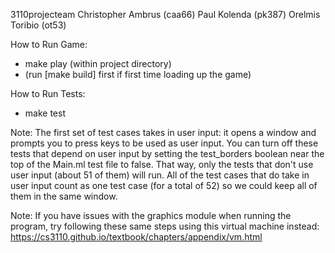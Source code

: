 3110projecteam 
Christopher Ambrus (caa66) Paul Kolenda (pk387) Orelmis Toribio (ot53)

How to Run Game:
- make play (within project directory)
- (run [make build] first if first time loading up the game)

How to Run Tests:
- make test

Note: The first set of test cases takes in user input: it opens a window and prompts you to press keys to be used as user input. You can turn off these tests that depend on user input by setting the test_borders boolean near the top of the Main.ml test file to false. That way, only the tests that don't use user input (about 51 of them) will run. All of the test cases that do take in user input count as one test case (for a total of 52) so we could keep all of them in the same window.

Note: If you have issues with the graphics module when running the program, try following these same steps using this virtual machine instead: https://cs3110.github.io/textbook/chapters/appendix/vm.html


